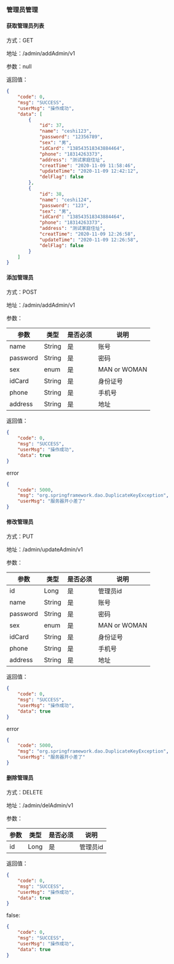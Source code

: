 ### 管理员管理


#### 获取管理员列表
方式：GET

地址：/admin/addAdmin/v1

参数：null


返回值：
```json
{
    "code": 0,
    "msg": "SUCCESS",
    "userMsg": "操作成功",
    "data": [
        {
            "id": 37,
            "name": "ceshi123",
            "password": "12356789",
            "sex": "男",
            "idCard": "138543518343884464",
            "phone": "18314263373",
            "address": "测试家庭住址",
            "creatTime": "2020-11-09 11:58:46",
            "updateTime": "2020-11-09 12:42:12",
            "delFlag": false
        },
        {
            "id": 38,
            "name": "ceshi124",
            "password": "123",
            "sex": "男",
            "idCard": "138543518343884464",
            "phone": "18314263373",
            "address": "测试家庭住址",
            "creatTime": "2020-11-09 12:26:58",
            "updateTime": "2020-11-09 12:26:58",
            "delFlag": false
        }
    ]
}
```

#### 添加管理员
方式：POST

地址：/admin/addAdmin/v1

参数：

|  参数  |  类型  |  是否必须  |  说明  |
|  ----  |  ----  |  ----  | ----  |
| name | String |是|账号| 
|password|String|是|密码|
|sex|enum|是|MAN or WOMAN|
|idCard|String|是|身份证号|
|phone|String|是|手机号|
|address|String|是|地址|

返回值：
```json
{
    "code": 0,
    "msg": "SUCCESS",
    "userMsg": "操作成功",
    "data": true
}
```
error
```json
{
    "code": 5000,
    "msg": "org.springframework.dao.DuplicateKeyException",
    "userMsg": "服务器开小差了"
}
```

#### 修改管理员
方式：PUT

地址：/admin/updateAdmin/v1

参数：

|  参数  |  类型  |  是否必须  |  说明  |
|  ----  |  ----  |  ----  | ----  |
|id|Long| 是 | 管理员id|
| name | String |是|账号| 
|password|String|是|密码|
|sex|enum|是|MAN or WOMAN|
|idCard|String|是|身份证号|
|phone|String|是|手机号|
|address|String|是|地址|

返回值：
```json
{
    "code": 0,
    "msg": "SUCCESS",
    "userMsg": "操作成功",
    "data": true
}
```
error
```json
{
    "code": 5000,
    "msg": "org.springframework.dao.DuplicateKeyException",
    "userMsg": "服务器开小差了"
}
```



#### 删除管理员
方式：DELETE

地址：/admin/delAdmin/v1

参数：

|  参数  |  类型  |  是否必须  |  说明  |
|  ----  |  ----  |  ----  | ----  |
|id|Long| 是 | 管理员id|

返回值：
```json
{
    "code": 0,
    "msg": "SUCCESS",
    "userMsg": "操作成功",
    "data": true
}
```
false:
```json
{
    "code": 0,
    "msg": "SUCCESS",
    "userMsg": "操作成功",
    "data": true
}
```

